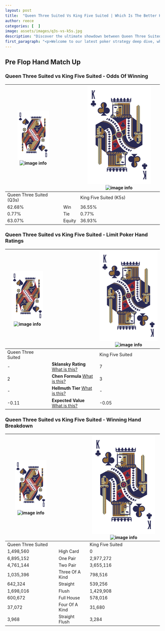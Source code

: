 ```yaml
---
layout: post
title:  "Queen Three Suited Vs King Five Suited | Which Is The Better Hand In Poker? A Complete Guide"
author: reece
categories: [  ]
image: assets/images/q3s-vs-k5s.jpg
description: "Discover the ultimate showdown between Queen Three Suited and King Five Suited in poker! Uncover the odds, strategies, and scenarios where one hand triumphs over the other. Get ready to up your poker game with this thrilling analysis."
first_paragraph: "<p>Welcome to our latest poker strategy deep dive, where we're pitting two distinct hands against each other in a high-stakes showdown: Queen Three Suited vs King Five Suited.</p><p>In the dynamic world of poker, every decision counts, and knowing which hand holds the upper hand is key to your success at the table.</p><p>In this article, we'll dissect these two hands, explore the scenarios where one dominates the other, and equip you with the knowledge to make strategic choices that can tip the odds in your favor.</p><p>Get ready to unravel the intriguing dynamics of these poker hands and elevate your game to new heights.</p>"
---
```




[comment]: # (sp0)

## Pre Flop Hand Match Up

<div class="table hand-ratings" markdown="1"> 



### Queen Three Suited vs King Five Suited - Odds Of Winning


    
| ![image info](assets/images/hand1/Q.png) ![image info](assets/images/hand1/3s.png) |  | ![image info](assets/images/hand2/K.png) ![image info](assets/images/hand2/5s.png) |
| -------- | -------- | -------- |
| Queen Three Suited (Q3s) |  | King Five Suited (K5s) |
| 62.68% | Win | 36.55% |
| 0.77% | Tie | 0.77% |
| 63.07% | Equity | 36.93% |




[comment]: # (sp1)



### Queen Three Suited vs King Five Suited - Limit Poker Hand Ratings


    
| ![image info](assets/images/hand1/Q.png) ![image info](assets/images/hand1/3s.png) |  | ![image info](assets/images/hand2/K.png) ![image info](assets/images/hand2/5s.png) |
| -------- | -------- | -------- |
| Queen Three Suited |  | King Five Suited |
| - | **Sklansky Rating** [What is this?](/sklansky-rating-explained) | 7 |
| 2 | **Chen Formula** [What is this?](/chen-formula-explained) | 3 |
| - | **Hellmuth Tier** [What is this?](/Hellmuth-tier-explained) | - |
| -0.11 | **Expected Value** [What is this?](/expected-value-explained) | -0.05 |




[comment]: # (sp2)



### Queen Three Suited vs King Five Suited - Winning Hand Breakdown


    
| ![image info](assets/images/hand1/Q.png) ![image info](assets/images/hand1/3s.png) |  | ![image info](assets/images/hand2/K.png) ![image info](assets/images/hand2/5s.png) |
| -------- | -------- | -------- |
| Queen Three Suited |  | King Five Suited |
| 1,498,560 | High Card | 0 |
| 6,895,152 | One Pair | 2,977,272 |
| 4,761,144 | Two Pair | 3,655,116 |
| 1,035,396 | Three Of A Kind | 798,516 |
| 642,324 | Straight | 539,256 |
| 1,698,016 | Flush | 1,429,908 |
| 600,672 | Full House | 578,016 |
| 37,072 | Four Of A Kind | 31,680 |
| 3,968 | Straight Flush | 3,284 |




[comment]: # (sp3)



</div>

[comment]: # (sp4)



[comment]: # (sp5)

